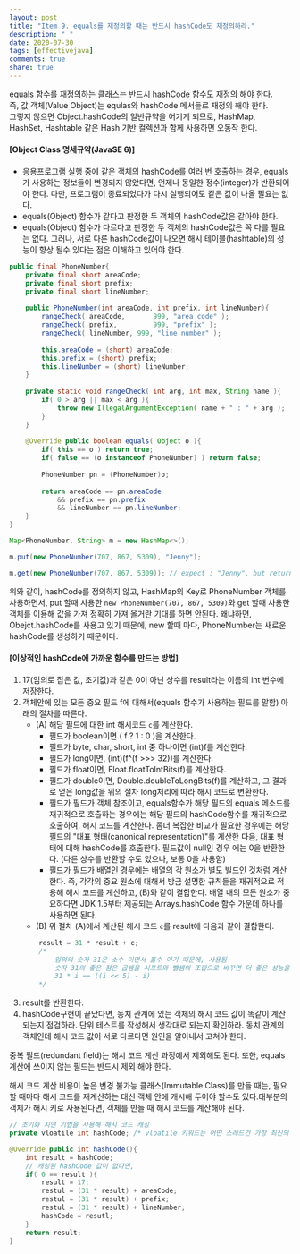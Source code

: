 ```yaml
---
layout: post
title: "Item 9. equals를 재정의할 때는 반드시 hashCode도 재정의하라."
description: " "
date: 2020-07-30
tags: [effectivejava]
comments: true
share: true
---
```


equals 함수를 재정의하는 클래스는 반드시 hashCode 함수도 재정의 해야 한다.<br/> 
즉, 값 객체(Value Object)는 equlas와 hashCode 메서들르 재정의 해야 한다.<br/>
그렇지 않으면 Object.hashCode의 일반규약을 어기게 되므로, HashMap, HashSet, Hashtable 같은 
Hash 기반 컬렉션과 함께 사용하면 오동작 한다.


#### [Object Class 명세규약(JavaSE 6)]
* 응용프로그램 실행 중에 같은 객체의 hashCode를 여러 번 호출하는 경우, 
  equals가 사용하는 정보들이 변경되지 않았다면, 언제나 동일한 정수(integer)가 반환되어야 한다. 
  다만, 프로그램이 종료되었다가 다시 실행되어도 같은 값이 나올 필요는 없다.
* equals(Object) 함수가 같다고 판정한 두 객체의 hashCode값은 같아야 한다.
* equals(Object) 함수가 다르다고 판정한 두 객체의 hashCode값은 꼭 다를 필요는 없다. 
  그러나, 서로 다른 hashCode값이 나오면 해시 테이블(hashtable)의 
  성능이 향상 될수 있다는 점은 이해하고 있어야 한다.


```java
public final PhoneNumber{
	private final short areaCode;
	private final short prefix;
	private final short lineNumber;
	
	public PhoneNumber(int areaCode, int prefix, int lineNumber){
		rangeCheck( areaCode,		999, "area code" );
		rangeCheck( prefix,			999, "prefix" );
		rangeCheck( lineNumber, 999, "line number" );
		
		this.areaCode = (short) areaCode;
		this.prefix = (short) prefix;
		this.lineNumber = (short) lineNumber;
	}
	
	private static void rangeCheck( int arg, int max, String name ){
		if( 0 > arg || max < arg ){
			throw new IllegalArgumentException( name + " : " + arg );
		}
	}
	
	@Override public boolean equals( Object o ){
		if( this == o ) return true;
		if( false == (o instanceof PhoneNumber) ) return false;
		
		PhoneNumber pn = (PhoneNumber)o;
		
		return areaCode == pn.areaCode 
		    && prefix == pn.prefix
		    && lineNumber == pn.lineNumber;
	}
}

Map<PhoneNumber, String> m = new HashMap<>();

m.put(new PhoneNumber(707, 867, 5309), "Jenny");

m.get(new PhoneNumber(707, 867, 5309)); // expect : "Jenny", but return null; 
```

위와 같이, hashCode를 정의하지 않고, HashMap의 Key로 PhoneNumber 객체를 사용하면서,
put 할때 사용한 ```new PhoneNumber(707, 867, 5309)```와 get 할때 사용한 객체를 이용해
값을 가져 정확히 가져 올거란 기대를 하면 안된다.
왜냐하면, Obejct.hashCode를 사용고 있기 때문에, new 할때 마다, PhoneNumber는 새로운 hashCode를 생성하기 때문이다.


#### [이상적인 hashCode에 가까운 함수를 만드는 방법]
1. 17(임의로 잡은 값, 초기값)과 같은 0이 아닌 상수를 result라는 이름의 int 변수에 저장한다.
2. 객체안에 있는 모든 중요 필드 f에 대해서(equals 함수가 사용하는 필드를 말함) 아래의 절차를 따른다.
	* (A) 해당 필드에 대한 int 해시코드 ```c```를 계산한다.
		- 필드가 boolean이면 ( f ? 1 : 0 )을 계산한다.
		- 필드가 byte, char, short, int 중 하나이면 (int)f를 계산한다.
		- 필드가 long이면, (int)(f^(f >>> 32))를 계산한다.
		- 필드가 float이면, Float.floatToIntBits(f)를 계산한다. 
		- 필드가 double이면, Double.doubleToLongBits(f)를 계산하고, 그 결과 로 얻은 long값을 위의 절차 long처리에 따라 해시 코드로 변환한다.
		- 필드가 필드가 객체 참조이고, equals함수가 해당 필드의 equals 메소드를 재귀적으로 호출하는 경우에는
		해당 필드의 hashCode함수를 재귀적으로 호출하여, 해시 코드를 계산한다. 좀더 복잡한 비교가 필요한 경우에는 해당 필드의 
		"대표 형태(canonical representation)"를 계산한 다음, 대표 형태에 대해 hashCode를 호출한다. 
		필드값이 null인 경우 에는 0을 반환한다. (다른 상수를 반환할 수도 있으나, 보통 0을 사용함) 
		- 필드가 필드가 배열인 경우에는 배열의 각 원소가 별도 빌드인 것처럼 계산한다. 즉, 각각의 중요 원소에 대해서
		방금 설명한 규칙들을 재귀적으로 적용해 해시 코드를 계산하고, (B)와 같이 결합한다. 배열 내의 모든 원소가 중요하다면 
		JDK 1.5부터 제공되는 Arrays.hashCode 함수 가운데 하나를 사용하면 된다.
	* (B) 위 절차 (A)에서 계산된 해시 코드 ```c```를 result에 다음과 같이 결합한다.<br/>
	```java 
		result = 31 * result + c; 
		/* 
			임의의 숫자 31은 소수 이면서 홀수 이기 때문에, 사용됨
			숫자 31의 좋은 점은 곱셈을 시프트와 뺄셈의 조합으로 바꾸면 더 좋은 성능을 낼수 있다. 
			31 * i == ((i << 5) - i) 
		*/
	```
3. result를 반환한다. 
4. hashCode구현이 끝났다면, 동치 관계에 있는 객체의 해시 코드 값이 똑같이 계산되는지 점검하라. 단위 테스트를 작성해서
생각대로 되는지 확인하라. 동치 관계의 객체인데 해시 코드 값이 서로 다르다면 원인을 알아내서 고쳐야 한다.

중복 필드(redundant field)는 해시 코드 계산 과정에서 제외해도 된다.
또한, equals 계산에 쓰이지 않는 필드는 반드시 제외 해야 한다. 


해시 코드 계산 비용이 높은 변경 불가능 클래스(Immutable Class)를 만들 때는, 필요할 때마다 해시 코드를 재계산하는
대신 객체 안에 캐시해 두어야 할수도 있다.대부분의 객체가 해시 키로 사용된다면, 객체를 만들 때 해시 코드를 계산해야 된다.

```java
// 초기화 지연 기법을 사용해 해시 코드 캐싱
private vloatile int hashCode; /* vloatile 키워드는 어떤 스레드건 가장 최신의 기록된 값을 읽도록 보장함 */

@Override public int hashCode(){
	int result = hashCode;
	// 캐싱된 hashCode 값이 없다면,
	if( 0 == result ){
		result = 17;
		restul = (31 * result) + areaCode;
		restul = (31 * result) + prefix;
		restul = (31 * result) + lineNumber;
		hashCode = resutl;
	}
	return result;
}
```

